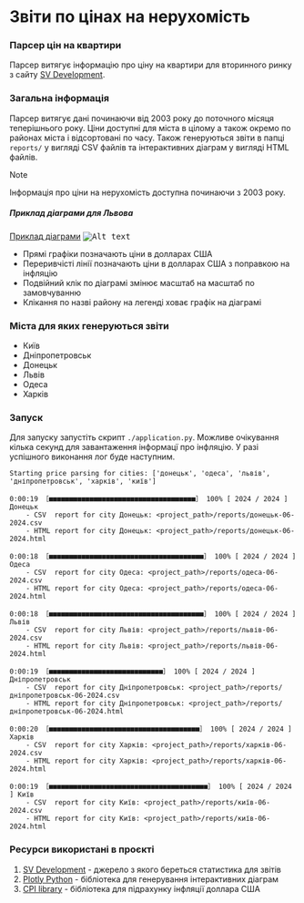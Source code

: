 # Звіти по цінах на нерухомість
### Парсер цін на квартири

Парсер витягує інформацію про ціну на квартири для вторинного ринку з сайту [SV Development](http://www.svdevelopment.com/ua/web/flat_costs/).

### Загальна інформація
Парсер витягує дані починаючи від 2003 року до поточного місяця теперішнього року. Ціни доступні для міста в цілому а також окремо по районах міста і відсортовані по часу. Також генеруються звіти в папці `reports/` у вигляді CSV файлів та інтерактивних діаграм у вигляді HTML файлів.

> [!NOTE]
> Інформація про ціни на нерухомість доступна починаючи з 2003 року.
>
##### Приклад діаграми для Львова
[Приклад діаграми](http://www.svdevelopment.com/ua/web/flat_costs/)
<kbd>![Alt text](https://raw.githubusercontent.com/mykolasopushynskyy/realEstateReport/main/resources/example_result/diagram.png "Діаграма цін на квартири")</kbd>
- Прямі графіки позначають ціни в долларах США
- Переривчісті лінії позначають ціни в долларах США з поправкою на інфляцію
- Подвійний клік по діаграмі змінює масштаб на масштаб по замовчуванню
- Клікання по назві району на легенді ховає графік на діаграмі

### Міста для яких генеруються звіти
- Київ
- Дніпропетровськ
- Донецьк
- Львів
- Одеса
- Харків
### Запуск 
Для запуску запустіть скрипт `./application.py`. Можливе очікування кілька секунд для завантаження інформацї про інфляцію. У разі успішного виконання лог буде наступним.

```logs
Starting price parsing for cities: ['донецьк', 'одеса', 'львів', 'дніпропетровськ', 'харків', 'київ']

0:00:19 ［■■■■■■■■■■■■■■■■■■■■■■■■■■■■■■■■■■■■］ 100% [ 2024 / 2024 ] Донецьк
	- CSV  report for city Донецьк: <project_path>/reports/донецьк-06-2024.csv
	- HTML report for city Донецьк: <project_path>/reports/донецьк-06-2024.html

0:00:18 ［■■■■■■■■■■■■■■■■■■■■■■■■■■■■■■■■■■■■■■］ 100% [ 2024 / 2024 ] Одеса
	- CSV  report for city Одеса: <project_path>/reports/одеса-06-2024.csv
	- HTML report for city Одеса: <project_path>/reports/одеса-06-2024.html

0:00:18 ［■■■■■■■■■■■■■■■■■■■■■■■■■■■■■■■■■■■■■■］ 100% [ 2024 / 2024 ] Львів
	- CSV  report for city Львів: <project_path>/reports/львів-06-2024.csv
	- HTML report for city Львів: <project_path>/reports/львів-06-2024.html

0:00:19 ［■■■■■■■■■■■■■■■■■■■■■■■■■■■■］ 100% [ 2024 / 2024 ] Дніпропетровськ
	- CSV  report for city Дніпропетровськ: <project_path>/reports/дніпропетровськ-06-2024.csv
	- HTML report for city Дніпропетровськ: <project_path>/reports/дніпропетровськ-06-2024.html

0:00:20 ［■■■■■■■■■■■■■■■■■■■■■■■■■■■■■■■■■■■■■］ 100% [ 2024 / 2024 ] Харків
	- CSV  report for city Харків: <project_path>/reports/харків-06-2024.csv
	- HTML report for city Харків: <project_path>/reports/харків-06-2024.html

0:00:19 ［■■■■■■■■■■■■■■■■■■■■■■■■■■■■■■■■■■■■■■■］ 100% [ 2024 / 2024 ] Київ
	- CSV  report for city Київ: <project_path>/reports/київ-06-2024.csv
	- HTML report for city Київ: <project_path>/reports/київ-06-2024.html

```

### Ресурси використані в проєкті
1. [SV Development](http://www.svdevelopment.com/ua/web/flat_costs/) - джерело з якого береться статистика для звітів
2. [Plotly Python](https://plotly.com/python/) - бібліотека для генерування інтерактивних діаграм
3. [CPI library](https://pypi.org/project/cpi/) - бібліотека для підрахунку інфляції доллара США